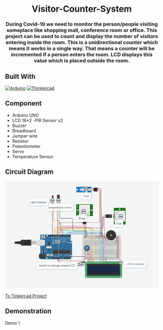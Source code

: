 <!-- PROJECT Tittle and description -->
<div align="center">
 <h1 align="center">Visitor-Counter-System
</h1>
  <h3 align="center"> During Covid-19 we need to monitor the person/people visiting someplace like shopping mall, conference room or office. This project can be used to count and display the number of visitors entering inside the room. This is a unidirectional counter which means it works in a single way. That means a counter will be incremented if a person enters the room. LCD displays this value which is placed outside the room. </h3>
</div>

## Built With

[![Arduino][Arduino.js]][Arduino-url] [![Thinkercad][Thinkercad.js]][Thinkercad-url]

## Component
- Arduino UNO
- LCD 16*2 
-PIR Sensor x2
- Buzzer
- Breadboard
- Jumper wire 
- Resistor
- Potentiometer
- Servo
- Temperature Sensor

## Circuit Diagram
<img width="1000" alt="schematicDiagram" src="screenshot/circuit_diagram.png">

[To Tinkercad Project](https://www.tinkercad.com/things/hDiutcn8QrX)

## Demonstration 
Demo 1 
<!-- MARKDOWN LINKS & IMAGES -->
[Thinkercad.js]: https://img.shields.io/badge/Thinkercad-4ddbff?style=for-the-badge&logo=thingspeak&logoColor=white
[Thinkercad-url]: https://www.tinkercad.com/
[Arduino.js]: https://img.shields.io/badge/Arduino-00b3b3?style=for-the-badge&logo=arduino&logoColor=white
[Arduino-url]: https://firebase.google.com/
